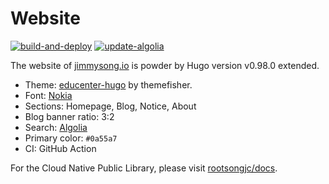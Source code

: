 # Website

[![build-and-deploy](https://github.com/rootsongjc/website/actions/workflows/build-and-deploy.yml/badge.svg)](https://github.com/rootsongjc/website/actions/workflows/build-and-deploy.yml) [![update-algolia](https://github.com/rootsongjc/website/actions/workflows/update-algolia.yml/badge.svg)](https://github.com/rootsongjc/website/actions/workflows/update-algolia.yml)

The website of [jimmysong.io](https://jimmysong.io) is powder by Hugo version v0.98.0 extended.

- Theme: [educenter-hugo](https://github.com/themefisher/educenter-hugo) by themefisher.
- Font: [Nokia](https://www.font-generator.com/fonts/Nokia/?size=46&bg=none&color=ffffff)
- Sections: Homepage, Blog, Notice, About
- Blog banner ratio: 3:2
- Search: [Algolia](https://algolia.com)
- Primary color: `#0a55a7`
- CI: GitHub Action

For the Cloud Native Public Library, please visit [rootsongjc/docs](https://github.com/rootsongjc/docs/).
